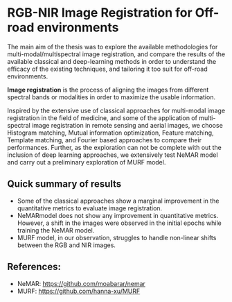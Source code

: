 # RGB-NIR Image Registration for Off-road environments

The main aim of the thesis was to explore the available methodologies for multi-modal/multispectral image registration, and compare the results of the available classical and deep-learning methods in order to understand the efficacy of the existing techniques, and tailoring it too suit for off-road environments.

**Image registration** is the process of aligning the images from different spectral bands or modalities in order to maximize the usable information.

Inspired by the extensive use of classical approaches for multi-modal image registration in the field of medicine, and some of the application of multi-spectral image registration in remote sensing and aerial images, we choose Histogram matching, Mutual information optimization, Feature matching, Template matching, and Fourier based approaches to compare their performances. Further, as the exploration can not be complete with out the inclusion of deep learning approaches, we extensively test NeMAR model and carry out a preliminary exploration of MURF model.

## Quick summary of results

* Some of the classical approaches show a marginal improvement in the quantitative metrics to evaluate image registration.
* NeMARmodel does not show any improvement in quantitative metrics. However, a shift in the images were observed in the initial epochs while training the NeMAR model.
* MURF model, in our observation, struggles to handle non-linear shifts between the RGB and NIR images.


## References:

* NeMAR: https://github.com/moabarar/nemar
* MURF: https://github.com/hanna-xu/MURF
